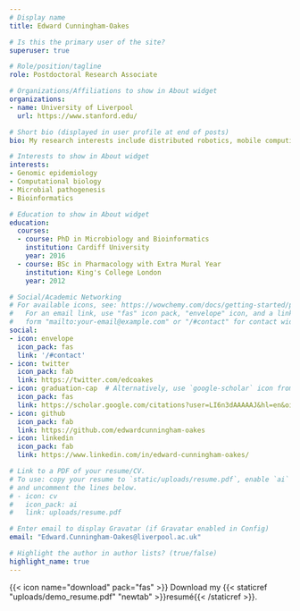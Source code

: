 ```yaml
---
# Display name
title: Edward Cunningham-Oakes

# Is this the primary user of the site?
superuser: true

# Role/position/tagline
role: Postdoctoral Research Associate

# Organizations/Affiliations to show in About widget
organizations:
- name: University of Liverpool
  url: https://www.stanford.edu/

# Short bio (displayed in user profile at end of posts)
bio: My research interests include distributed robotics, mobile computing and programmable matter.

# Interests to show in About widget
interests:
- Genomic epidemiology
- Computational biology
- Microbial pathogenesis
- Bioinformatics

# Education to show in About widget
education:
  courses:
  - course: PhD in Microbiology and Bioinformatics
    institution: Cardiff University
    year: 2016
  - course: BSc in Pharmacology with Extra Mural Year
    institution: King's College London
    year: 2012

# Social/Academic Networking
# For available icons, see: https://wowchemy.com/docs/getting-started/page-builder/#icons
#   For an email link, use "fas" icon pack, "envelope" icon, and a link in the
#   form "mailto:your-email@example.com" or "/#contact" for contact widget.
social:
- icon: envelope
  icon_pack: fas
  link: '/#contact'
- icon: twitter
  icon_pack: fab
  link: https://twitter.com/edcoakes
- icon: graduation-cap  # Alternatively, use `google-scholar` icon from `ai` icon pack
  icon_pack: fas
  link: https://scholar.google.com/citations?user=LI6n3dAAAAAJ&hl=en&oi=ao
- icon: github
  icon_pack: fab
  link: https://github.com/edwardcunningham-oakes
- icon: linkedin
  icon_pack: fab
  link: https://www.linkedin.com/in/edward-cunningham-oakes/

# Link to a PDF of your resume/CV.
# To use: copy your resume to `static/uploads/resume.pdf`, enable `ai` icons in `params.toml`, 
# and uncomment the lines below.
# - icon: cv
#   icon_pack: ai
#   link: uploads/resume.pdf

# Enter email to display Gravatar (if Gravatar enabled in Config)
email: "Edward.Cunningham-Oakes@liverpool.ac.uk"

# Highlight the author in author lists? (true/false)
highlight_name: true
---
```




{{< icon name="download" pack="fas" >}} Download my {{< staticref "uploads/demo_resume.pdf" "newtab" >}}resumé{{< /staticref >}}.

